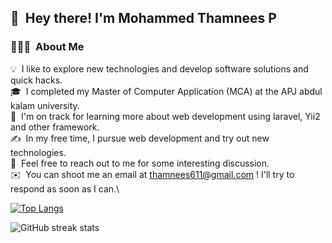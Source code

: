 ## 👋 &nbsp;Hey there! I'm Mohammed Thamnees P
<!--
**Mohammed-Thamnees/Mohammed-Thamnees** is a ✨ _special_ ✨ repository because its `README.md` (this file) appears on your GitHub profile.

Here are some ideas to get you started:-->

### 👨🏻‍💻 &nbsp;About Me

💡 &nbsp;I like to explore new technologies and develop software solutions and quick hacks.\
🎓 &nbsp;I completed my Master of Computer Application (MCA) at the APJ abdul kalam university.\
🌱 &nbsp;I'm on track for learning more about web development using laravel, Yii2 and other framework.\
✍️ &nbsp;In my free time, I pursue web development and try out new technologies.\
💬 &nbsp;Feel free to reach out to me for some interesting discussion.\
✉️ &nbsp;You can shoot me an email at thamnees611@gmail.com ! I'll try to respond as soon as I can.\

[![Top Langs](https://github-readme-stats.vercel.app/api/top-langs/?username=Mohammed-Thamnees)](https://github.com/anuraghazra/github-readme-stats)

![GitHub streak stats](https://github-readme-streak-stats.herokuapp.com/?user=Mohammed-Thamnees)  

